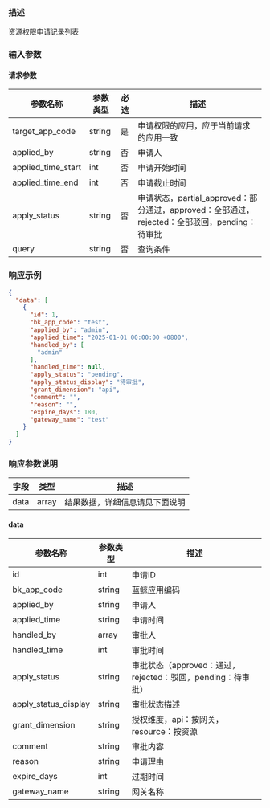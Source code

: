 ### 描述

资源权限申请记录列表


### 输入参数

#### 请求参数

| 参数名称               | 参数类型   | 必选 | 描述                                                                 |
|--------------------|--------|----|--------------------------------------------------------------------|
| target_app_code    | string | 是  | 申请权限的应用，应于当前请求的应用一致                                                |
| applied_by         | string | 否  | 申请人                                                                |
| applied_time_start | int    | 否  | 申请开始时间                                                             |
| applied_time_end   | int    | 否  | 申请截止时间                                                             |
| apply_status       | string | 否  | 申请状态，partial_approved：部分通过，approved：全部通过，rejected：全部驳回，pending：待审批 |
| query              | string | 否  | 查询条件                                                               |


### 响应示例

```json
{
  "data": [
    {
      "id": 1,
      "bk_app_code": "test",
      "applied_by": "admin",
      "applied_time": "2025-01-01 00:00:00 +0800",
      "handled_by": [
        "admin"
      ],
      "handled_time": null,
      "apply_status": "pending",
      "apply_status_display": "待审批",
      "grant_dimension": "api",
      "comment": "",
      "reason": "",
      "expire_days": 180,
      "gateway_name": "test"
    }
  ]
}
```

### 响应参数说明

| 字段    | 类型   | 描述                               |
| ------- | ------ | ---------------------------------- |
| data    | array  | 结果数据，详细信息请见下面说明     |

#### data

| 参数名称                 | 参数类型   | 描述                                          |
|----------------------|--------|---------------------------------------------|
| id                   | int    | 申请ID                                        |
| bk_app_code          | string | 蓝鲸应用编码                                      |
| applied_by           | string | 申请人                                         |
| applied_time         | string | 申请时间                                        |
| handled_by           | array  | 审批人                                         |
| handled_time         | int    | 审批时间                                        |
| apply_status         | string | 审批状态（approved：通过，rejected：驳回，pending：待审批）   |
| apply_status_display | string | 审批状态描述                                      |
| grant_dimension      | string | 授权维度，api：按网关，resource：按资源                   |
| comment              | string | 审批内容                                        |
| reason               | string | 申请理由                                        |
| expire_days          | int    | 过期时间                                        |
| gateway_name         | string | 网关名称                                        |
